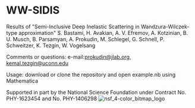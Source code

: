 # WW-SIDIS
Results of "Semi-Inclusive Deep Inelastic Scattering in Wandzura-Wilczek-type approximation" S. Bastami, H. Avakian, A. V. Efremov, A. Kotzinian, B. U. Musch, B. Parsamyan, A. Prokudin, M. Schlegel, G. Schnell, P. Schweitzer, K. Tezgin, W. Vogelsang

Comments or questions: e-mail:prokudin@jlab.org, kemal.tezgin@uconn.edu

Usage: download or clone the repository and open example.nb using Mathematica

Supported in part by the National 
Science Foundation under 
Contract No. PHY-1623454 and No. PHY-1406298 
![nsf_4-color_bitmap_logo](https://user-images.githubusercontent.com/11931101/40733820-9cb473a2-6404-11e8-9d14-48d3b4ed4505.png)
